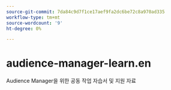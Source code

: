 ```yaml
---
source-git-commit: 7da84c9d7f1ce17aef9fa2dc6be72c8a970ad335
workflow-type: tm+mt
source-wordcount: '9'
ht-degree: 0%

---
```

# audience-manager-learn.en

Audience Manager을 위한 공동 작업 자습서 및 지원 자료
